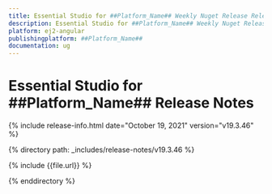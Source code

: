 ```yaml
---
title: Essential Studio for ##Platform_Name## Weekly Nuget Release Release Notes  
description: Essential Studio for ##Platform_Name## Weekly Nuget Release Release Notes  
platform: ej2-angular
publishingplatform: ##Platform_Name##
documentation: ug
---
```


# Essential Studio for  ##Platform_Name##  Release Notes  

{% include release-info.html date="October 19, 2021"   version="v19.3.46"  %} 

{% directory path: _includes/release-notes/v19.3.46 %}

{% include {{file.url}} %}

{% enddirectory %}
